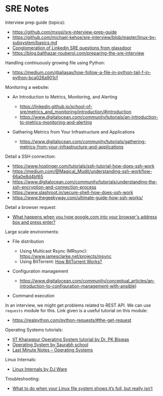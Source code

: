 # SRE Notes

Interview prep guide (topics):

- https://github.com/mxssl/sre-interview-prep-guide
- https://github.com/michael-kehoe/sre-interview/blob/master/linux-by-subsystem/basics.md
- [Conglomeration of Linkedin SRE questions from glassdoor](https://github.com/krishnaramb/FB_Prep/wiki/linkedin)
- https://blog.balthazar-rouberol.com/preparing-the-sre-interview

Handling continuously growing file using Python:

- https://medium.com/@aliasav/how-follow-a-file-in-python-tail-f-in-python-bca026a901cf

Monitoring a website:

- An Introduction to Metrics, Monitoring, and Alerting
    - https://linkedin.github.io/school-of-sre/metrics_and_monitoring/introduction/#introduction
    - https://www.digitalocean.com/community/tutorials/an-introduction-to-metrics-monitoring-and-alerting

- Gathering Metrics from Your Infrastructure and Applications
    - https://www.digitalocean.com/community/tutorials/gathering-metrics-from-your-infrastructure-and-applications

Detail a SSH connection:

- https://www.hostinger.com/tutorials/ssh-tutorial-how-does-ssh-work
- https://medium.com/@Magical_Mudit/understanding-ssh-workflow-66a0e8d4bf65
- https://www.digitalocean.com/community/tutorials/understanding-the-ssh-encryption-and-connection-process
- https://www.slashroot.in/secure-shell-how-does-ssh-work
- https://www.thegeekyway.com/ultimate-guide-how-ssh-works/


Detail a browser request:

- [What happens when you type google.com into your browser's address box and press enter?](https://github.com/alex/what-happens-when)

Large scale environments:

- File distribution

  - Using Multicast Rsync (MRsync): https://www.jamesclarke.net/projects/msync
  - Using BitTorrent: [How BitTorrent Works?](https://computer.howstuffworks.com/bittorrent.htm)

- Configuration management 

  - https://www.digitalocean.com/community/conceptual_articles/an-introduction-to-configuration-management-with-ansible)

- Command execution

In an interview, we might get problems related to REST API. We can use `requests` module for this. Link given is a useful tutorial on this module:
- https://realpython.com/python-requests/#the-get-request

Operating Systems tutorials:

- [IIT Kharagpur Operating System tutorial by Dr. PK Biswas](https://www.youtube.com/playlist?list=PLFN0Qcc8RnU62xhyLF4KEe5fxneHPAkog)
- [Operating System by Saurabh school](https://www.youtube.com/playlist?list=PLTZbNwgO5ebqnympIYe2GX4hjjsS9Psdm)
- [Last Minute Notes – Operating Systems](https://www.geeksforgeeks.org/last-minute-notes-operating-systems/)

Linux Internals:

- [Linux Internals by DJ Ware](https://www.youtube.com/playlist?list=PLWK00SLo2KcQi1hlP2_allMWeG19MkQa7)

Troubleshooting:

- [What to do when your Linux file system shows it’s full, but really isn’t](https://www.atlanticmetro.net/what-to-do-when-your-linux-file-system-shows-its-full-but-really-isnt/)
